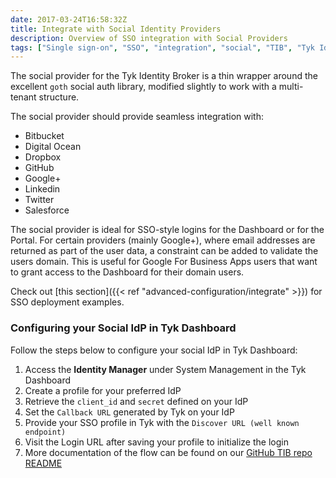 ```yaml
---
date: 2017-03-24T16:58:32Z
title: Integrate with Social Identity Providers
description: Overview of SSO integration with Social Providers
tags: ["Single sign-on", "SSO", "integration", "social", "TIB", "Tyk Identity Broker", "identity"]
---
```


The social provider for the Tyk Identity Broker is a thin wrapper around the excellent `goth` social auth library, modified slightly to work with a multi-tenant structure.

The social provider should provide seamless integration with:
- Bitbucket
- Digital Ocean
- Dropbox
- GitHub
- Google+
- Linkedin
- Twitter
- Salesforce

The social provider is ideal for SSO-style logins for the Dashboard or for the Portal. For certain providers (mainly Google+), where email addresses are returned as part of the user data, a constraint can be added to validate the users domain. This is useful for Google For Business Apps users that want to grant access to the Dashboard for their domain users.

Check out [this section]({{< ref "advanced-configuration/integrate" >}}) for SSO deployment examples.

### Configuring your Social IdP in Tyk Dashboard

Follow the steps below to configure your social IdP in Tyk Dashboard:

1. Access the **Identity Manager** under System Management in the Tyk Dashboard
2. Create a profile for your preferred IdP
3. Retrieve the `client_id` and `secret` defined on your IdP
4. Set the `Callback URL` generated by Tyk on your IdP
5. Provide your SSO profile in Tyk with the `Discover URL (well known endpoint)`
6. Visit the Login URL after saving your profile to initialize the login
7. More documentation of the flow can be found on our [GitHub TIB repo README](https://github.com/TykTechnologies/tyk-identity-broker)

